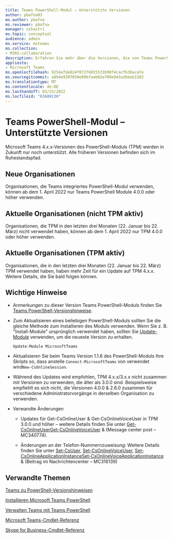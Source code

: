 ```yaml
---
title: Teams PowerShell-Modul – Unterstützte Versionen
author: pbafna03
ms.author: pbafna
ms.reviewer: pbafna
manager: sshastri
ms.topic: conceptual
audience: admin
ms.service: msteams
ms.collection:
- M365-collaboration
description: Erfahren Sie mehr über die Versionen, die von Teams PowerShell-Modul unterstützt werden, das für die Verwaltung von Microsoft Teams.
appliesto:
- Microsoft Teams
ms.openlocfilehash: 9254afde824f072f6015531b90f4cacfb38acafe
ms.sourcegitcommit: a894e9397050e09bfaab02e700e943a3bbeb1302
ms.translationtype: MT
ms.contentlocale: de-DE
ms.lasthandoff: 03/15/2022
ms.locfileid: "63689130"
---
```

# <a name="teams-powershell-module---supported-versions"></a>Teams PowerShell-Modul – Unterstützte Versionen

Microsoft Teams 4.x.x-Versionen des PowerShell-Moduls (TPM) werden in Zukunft nur noch unterstützt. Alle früheren Versionen befinden sich im Ruhestandspfad.



## <a name="new-organizations"></a>Neue Organisationen

Organisationen, die Teams integriertes PowerShell-Modul verwenden, können ab dem 1. April 2022 nur Teams PowerShell Module 4.0.0 oder höher verwenden.



## <a name="current-organizations-non-tpm-active"></a>Aktuelle Organisationen (nicht TPM aktiv)

Organisationen, die TPM in den letzten drei Monaten (22. Januar bis 22. März) nicht verwendet haben, können ab dem 1. April 2022 nur TPM 4.0.0 oder höher verwenden.



## <a name="current-organizations-tpm-active"></a>Aktuelle Organisationen (TPM aktiv)

Organisationen, die in den letzten drei Monaten (22. Januar bis 22. März) TPM verwendet haben, haben mehr Zeit für ein Update auf TPM 4.x.x. Weitere Details, die Sie bald folgen können.



## <a name="important-notes"></a>Wichtige Hinweise

- Anmerkungen zu dieser Version Teams PowerShell-Moduls finden Sie [Teams PowerShell-Versionshinweise](teams-powershell-release-notes.md).

- Zum Aktualisieren eines beliebigen PowerShell-Moduls sollten Sie die gleiche Methode zum Installieren des Moduls verwenden. Wenn Sie z. B. "Install-Module" ursprünglich verwendet haben, sollten Sie [Update-Module](/powershell/module/powershellget/update-module) verwenden, um die neueste Version zu erhalten.  

  ```powershell
  Update-Module MicrosoftTeams
  ```

-   Aktualisieren Sie beim Teams Version 1.1.6 des PowerShell-Moduls Ihre Skripts so, dass anstelle `Connect-MicrosoftTeams` von verwendet wird`New-CsOnlineSession`.

-   Während des Updates wird empfohlen, TPM 4.x.x/3.x.x nicht zusammen mit Versionen zu verwenden, die älter als 3.0.0 sind. Beispielsweise empfiehlt es sich nicht, die Versionen 4.0.0 & 2.6.0 zusammen für verschiedene Administratorvorgänge in derselben Organisation zu verwenden. 

- Verwandte Änderungen
  * Updates für Get-CsOnlineUser & Get-CsOnlineVoiceUser in TPM 3.0.0 und höher – weitere Details finden Sie unter [Get-CsOnlineUserGet-CsOnlineVoiceUser](/powershell/module/skype/get-csonlineuser) &  (Message center post – MC340774).[](/powershell/module/skype/get-csonlinevoiceuser)

  * Änderungen an der Telefon-Nummernzuweisung: Weitere Details finden Sie unter [Set-CsUser](/powershell/module/skype/set-csuser), [Set-CsOnlineVoiceUser](/powershell/module/skype/set-csonlinevoiceuser), [Set-CsOnlineApplicationInstanceSet-CsOnlineVoiceApplicationInstance](/powershell/module/skype/set-csonlineapplicationinstance) &  (Beitrag im Nachrichtencenter – MC316139)[](/powershell/module/skype/set-csonlinevoiceapplicationinstance)



## <a name="related-topics"></a>Verwandte Themen

[Teams zu PowerShell-Versionshinweisen](teams-powershell-release-notes.md)

[Installieren Microsoft Teams PowerShell](teams-powershell-install.md)

[Verwalten Teams mit Teams PowerShell](teams-powershell-managing-teams.md)

[Microsoft Teams-Cmdlet-Referenz](/powershell/module/teams) 

[Skype for Business-Cmdlet-Referenz](/powershell/module/skype) 
